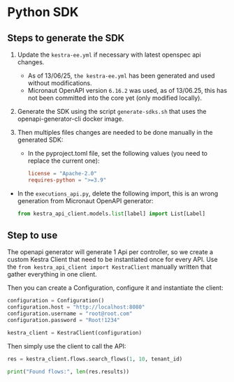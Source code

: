 # Python SDK

## Steps to generate the SDK

1. Update the `kestra-ee.yml` if necessary with latest openspec api changes.

   - As of 13/06/25, `the kestra-ee.yml` has been generated and used without modifications.
   - Micronaut OpenAPI version `6.16.2` was used, as of 13/06.25, this has not been committed into the core yet (only modified locally).
2. Generate the SDK using the script `generate-sdks.sh` that uses the openapi-generator-cli docker image.

3. Then multiples files changes are needed to be done manually in the generated SDK:
   - In the pyproject.toml file, set the following values (you need to replace the current one):
     ```toml
     license = "Apache-2.0"
     requires-python = ">=3.9"
     ```
  - In the `executions_api.py`, delete the following import, this is an wrong generation from Micronaut OpenAPI generator:
    ```python
    from kestra_api_client.models.list[label] import List[Label]
    ```

## Step to use

The openapi generator will generate 1 Api per controller, so we create a custom Kestra Client that need to be instantiated once for every API.
Use the `from kestra_api_client import KestraClient` manually written that gather everything in one client.

Then you can create a Configuration, configure it and instantiate the client:
```python
configuration = Configuration()
configuration.host = "http://localhost:8080"
configuration.username = "root@root.com"
configuration.password = "Root!1234"

kestra_client = KestraClient(configuration)
```

Then simply use the client to call the API:

```python
res = kestra_client.flows.search_flows(1, 10, tenant_id)

print("Found flows:", len(res.results))
```